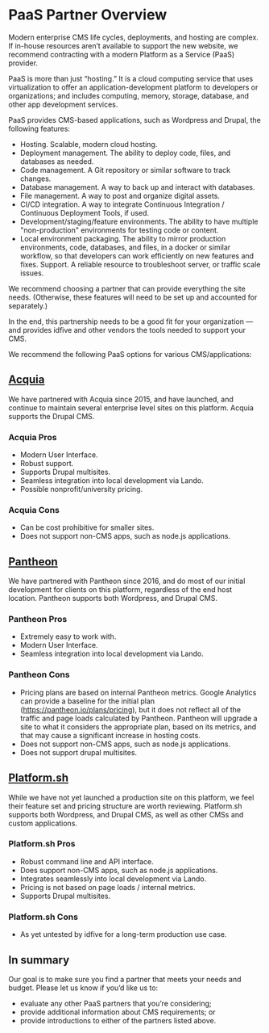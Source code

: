 # PaaS Partner Overview

Modern enterprise CMS life cycles, deployments, and hosting are complex. If in-house resources aren’t available to support the new website, we recommend contracting with a modern Platform as a Service (PaaS) provider.

PaaS is more than just “hosting.” It is a cloud computing service that uses virtualization to offer an application-development platform to developers or organizations; and includes computing, memory, storage, database, and other app development services.

PaaS provides CMS-based applications, such as Wordpress and Drupal, the following features:

- Hosting. Scalable, modern cloud hosting.
- Deployment management. The ability to deploy code, files, and databases as needed.
- Code management. A Git repository or similar software to track changes.
- Database management. A way to back up and interact with databases.
- File management. A way to post and organize digital assets.
- CI/CD integration. A way to integrate Continuous Integration / Continuous Deployment Tools, if used.
- Development/staging/feature environments. The ability to have multiple "non-production" environments for testing code or content.
- Local environment packaging. The ability to mirror production environments, code, databases, and files, in a docker or similar workflow, so that developers can work efficiently on new features and fixes.
Support. A reliable resource to troubleshoot server, or traffic scale issues.

We recommend choosing a partner that can provide everything the site needs. (Otherwise, these features will need to be set up and accounted for separately.)

In the end, this partnership needs to be a good fit for your organization — and provides idfive and other vendors the tools needed to support your CMS.

We recommend the following PaaS options for various CMS/applications:

## [Acquia](https://acquia.com/)

We have partnered with Acquia since 2015, and have launched, and continue to maintain several enterprise level sites on this platform. Acquia supports the Drupal CMS.

### Acquia Pros

- Modern User Interface.
- Robust support.
- Supports Drupal multisites.
- Seamless integration into local development via Lando.
- Possible nonprofit/university pricing.

### Acquia Cons

- Can be cost prohibitive for smaller sites.
- Does not support non-CMS apps, such as node.js applications.

## [Pantheon](https://pantheon.io/)

We have partnered with Pantheon since 2016, and do most of our initial development for clients on this platform, regardless of the end host location. Pantheon supports both Wordpress, and Drupal CMS.

### Pantheon Pros

- Extremely easy to work with.
- Modern User Interface.
- Seamless integration into local development via Lando.

### Pantheon Cons

- Pricing plans are based on internal Pantheon metrics. Google Analytics can provide a baseline for the initial plan (https://pantheon.io/plans/pricing), but it does not reflect all of the traffic and page loads calculated by Pantheon. Pantheon will upgrade a site to what it considers the appropriate plan, based on its metrics, and that may cause a significant increase in hosting costs.
- Does not support non-CMS apps, such as node.js applications.
- Does not support drupal multisites.

## [Platform.sh](https://platform.sh/)

While we have not yet launched a production site on this platform, we feel their feature set and pricing structure are worth reviewing. Platform.sh supports both Wordpress, and Drupal CMS, as well as other CMSs and custom applications.

### Platform.sh Pros

- Robust command line and API interface.
- Does support non-CMS apps, such as node.js applications.
- Integrates seamlessly into local development via Lando.
- Pricing is not based on page loads / internal metrics.
- Supports Drupal multisites.

### Platform.sh Cons

- As yet untested by idfive for a long-term production use case.

## In summary

Our goal is to make sure you find a partner that meets your needs and budget. Please let us know if you’d like us to:

- evaluate any other PaaS partners that you’re considering;
- provide additional information about CMS requirements; or
- provide introductions to either of the partners listed above.

